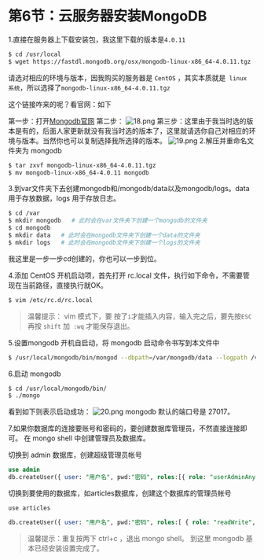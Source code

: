 # 第6节：云服务器安装MongoDB

1.直接在服务器上下载安装包，我这里下载的版本是`4.0.11`

```bash
$ cd /usr/local
$ wget https://fastdl.mongodb.org/osx/mongodb-linux-x86_64-4.0.11.tgz
```
请选对相应的环境与版本，因我购买的服务器是 `CentOS` ，其实本质就是` linux 系统`，所以选择了`mongodb-linux-x86_64-4.0.11.tgz`

这个链接咋来的呢？看官网：如下

第一步：打开[Mongodb官网](https://www.mongodb.com/)
第二步：
![18.png](/Users/xwl/Desktop/18.png)
第三步：这里由于我当时选的版本是有的，后面人家更新就没有我当时选的版本了，这里就请选你自己对相应的环境与版本。当然你也可以复制选择我所选择的版本。
![19.png](/Users/xwl/Desktop/19.png)
2.解压并重命名文件夹为 mongodb

```bash
$ tar zxvf mongodb-linux-x86_64-4.0.11.tgz
$ mv mongodb-linux-x86_64-4.0.11 mongodb
```
3.到var文件夹下去创建mongodb和/mongodb/data以及mongodb/logs。data 用于存放数据，logs 用于存放日志。
```bash
$ cd /var
$ mkdir mongodb   # 此时会在var文件夹下创建一个mongodb的文件夹
$ cd mongodb
$ mkdir data   # 此时会在mongodb文件夹下创建一个data的文件夹
$ mkdir logs   # 此时会在mongodb文件夹下创建一个logs的文件夹
```
我这里是一步一步cd创建的，你也可以一步到位。

4.添加 CentOS 开机启动项，首先打开 rc.local 文件，执行如下命令，不需要管现在当前路径，直接执行就OK。
```bash
$ vim /etc/rc.d/rc.local
```
> 温馨提示： vim 模式下，要 按了` i `才能插入内容，输入完之后，要先按`ESC`再按 `shift` 加` :wq` 才能保存退出。

5.设置mongodb 开机自启动，将 mongodb 启动命令书写到本文件中
```bash
$ /usr/local/mongodb/bin/mongod --dbpath=/var/mongodb/data --logpath /var/mongodb/logs/log.log -fork
```
6.启动 mongodb

```bash
$ cd /usr/local/mongodb/bin/
$ ./mongo
```
看到如下则表示启动成功：
![20.png](/Users/xwl/Desktop/20.png)
mongodb 默认的端口号是 27017。

7.如果你数据库的连接要账号和密码的，要创建数据库管理员，不然直接连接即可。 在 mongo shell 中创建管理员及数据库。

切换到 admin 数据库，创建超级管理员帐号
```sql
use admin
db.createUser({ user: "用户名", pwd:"密码", roles:[{ role: "userAdminAnyDatabase", db: "admin" }] })
```
切换到要使用的数据库，如articles数据库，创建这个数据库的管理员帐号
```bash
use articles
```
```sql
db.createUser({ user: "用户名", pwd:"密码", roles:[ { role: "readWrite", db: "articles" }] //读写权限 })
```
> 温馨提示：重复按两下 ctrl+c ，退出 mongo shell。
> 到这里 mongodb 基本已经安装设置完成了。


